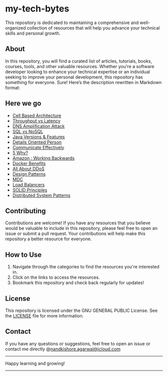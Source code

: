 # my-tech-bytes
This repository is dedicated to maintaining a comprehensive and well-organized collection of resources that will help you advance your technical skills and personal growth.

## About
In this repository, you will find a curated list of articles, tutorials, books, courses, tools, and other valuable resources. Whether you're a software developer looking to enhance your technical expertise or an individual seeking to improve your personal development, this repository has something for everyone.
Sure! Here’s the description rewritten in Markdown format:

## Here we go

- [	Cell Based Architecture	](	https://github.com/wso2/reference-architecture/blob/master/reference-architecture-cell-based.md	)
- [	Throughput vs Latency	](	https://aws.amazon.com/compare/the-difference-between-throughput-and-latency/	)
- [	DNS Amplification Attack	](	https://www.f5.com/labs/learning-center/what-is-a-dns-amplification-attack	)
- [	SQL vs NoSQL	](	https://www.integrate.io/blog/the-sql-vs-nosql-difference/	)
- [	Java Versions & Features	](	https://www.marcobehler.com/guides/a-guide-to-java-versions-and-features	)
- [	Details Oriented Person	](	https://fellow.app/blog/leadership/what-is-a-detail-oriented-person-signs-to-look-for/	)
- [	Communicate Effectively	](	https://fellow.app/blog/meetings/how-to-communicate-effectively-in-the-workplace/	)
- [	5 Why?	](	https://www.lean.org/lexicon-terms/5-whys/	)
- [	Amazon : Working Backwards	](	https://medium.com/@angusnorton/how-amazon-uses-mechanisms-to-hone-efficiency-and-gsd-get-shit-done-5608a3d4f930	)
- [	Docker Benefits	](	https://semaphoreci.com/blog/docker-benefits	)
- [	All About DDoS	](	https://www.f5.com/glossary/distributed-denial-of-service-ddos-attack	)
- [	Design Patterns	](	https://medium.com/javarevisited/mastering-design-patterns-in-java-1e39194ac480	)
- [	MDC	](	https://medium.com/javarevisited/mapped-diagnostic-context-mdc-6447b598736d	)
- [	Load Balancers	](	https://aws.amazon.com/what-is/load-balancing/	)
- [	SOLID Principles	](	https://dev.to/tamerlang/series/10989	)
- [	Distributed System Patterns	](	https://medium.com/javarevisited/most-used-distributed-system-patterns-d5d90ffedf33	)


## Contributing

Contributions are welcome! If you have any resources that you believe would be valuable to include in this repository, please feel free to open an issue or submit a pull request. Your contributions will help make this repository a better resource for everyone.

## How to Use

1. Navigate through the categories to find the resources you're interested in.
2. Click on the links to access the resources.
3. Bookmark this repository and check back regularly for updates!

## License

This repository is licensed under the GNU GENERAL PUBLIC License. See the [LICENSE](LICENSE) file for more information.

## Contact

If you have any questions or suggestions, feel free to open an issue or contact me directly @nandkishore.agarwal@icloud.com

---

Happy learning and growing!

---
